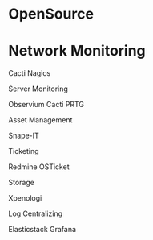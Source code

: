 # OpenSource

<p>
<h1>Network Monitoring</h1>

Cacti
Nagios

Server Monitoring

Observium
Cacti
PRTG

Asset Management

Snape-IT

Ticketing

Redmine
OSTicket

Storage

Xpenologi

Log Centralizing

Elasticstack
Grafana

</p>
